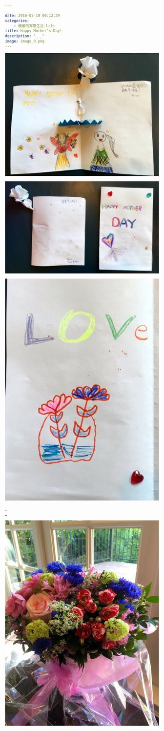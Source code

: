 ```yaml
---

date: 2016-05-10 00:12:29
categories:
    - 暖暖的写意生活-life
title: Happy Mother's Day!
description: "_ _"
image: image_0.png
---
```


![](image_0.png)
  
![](image_1.png)
  
![](image_2.png)

_  
_  


![](image_3.png)